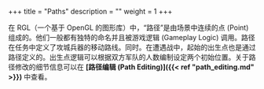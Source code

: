 +++
title = "Paths"
description = ""
weight = 1
+++

在 RGL（一个基于 OpenGL 的图形库）中，“路径”是由场景中连续的点 (Point) 组成的。他们一般都有独特的命名并且被游戏逻辑 (Gameplay Logic) 调用。路径在任务中定义了攻城兵器的移动路线。同时。在遭遇战中，起始的出生点也是通过路径定义的。出生点逻辑可以根据双方军队的人数编制设定两个初始位置。关于路径修改的细节信息可以在 <strong>[路径编辑 (Path Editing)]({{< ref "path_editing.md" >}})</strong> 中查看。

